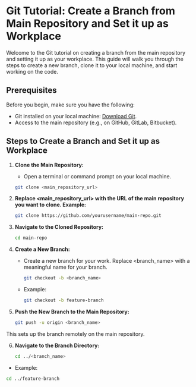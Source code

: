 # Git Tutorial: Create a Branch from Main Repository and Set it up as Workplace

Welcome to the Git tutorial on creating a branch from the main repository and setting it up as your workplace. This guide will walk you through the steps to create a new branch, clone it to your local machine, and start working on the code.

## Prerequisites

Before you begin, make sure you have the following:
- Git installed on your local machine: [Download Git](https://git-scm.com/downloads).
- Access to the main repository (e.g., on GitHub, GitLab, Bitbucket).

## Steps to Create a Branch and Set it up as Workplace

1. **Clone the Main Repository:**
   - Open a terminal or command prompt on your local machine.

   ```bash
   git clone <main_repository_url>
2. **Replace <main_repository_url> with the URL of the main repository you want to clone. Example:**
   ```bash
   git clone https://github.com/yourusername/main-repo.git
   
3. **Navigate to the Cloned Repository:**
   ```bash
   cd main-repo
   
4. **Create a New Branch:**
   - Create a new branch for your work. Replace <branch_name> with a meaningful name for your branch.
     ```bash
     git checkout -b <branch_name>
   - Example:
     ```bash
     git checkout -b feature-branch
5. **Push the New Branch to the Main Repository:**
   ```bash
   git push -u origin <branch_name>
  This sets up the branch remotely on the main repository.

6. **Navigate to the Branch Directory:**
   ```bash
   cd ../<branch_name>
  - Example:
   ```bash
   cd ../feature-branch

